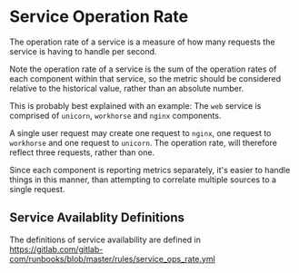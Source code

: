 # Service Operation Rate

The operation rate of a service is a measure of how many requests the service is having to handle per second.

Note the operation rate of a service is the sum of the operation rates of each component within that service, so the
metric should be considered relative to the historical value, rather than an absolute number.

This is probably best explained with an example: The `web` service is comprised of `unicorn`, `workhorse` and `nginx` components.

A single user request may create one request to `nginx`, one request to `workhorse` and one request to `unicorn`. The operation rate, will
therefore reflect three requests, rather than one.

Since each component is reporting metrics separately, it's easier to handle things in this manner, than attempting to correlate multiple
sources to a single request.

## Service Availablity Definitions

The definitions of service availability are defined in https://gitlab.com/gitlab-com/runbooks/blob/master/rules/service_ops_rate.yml
